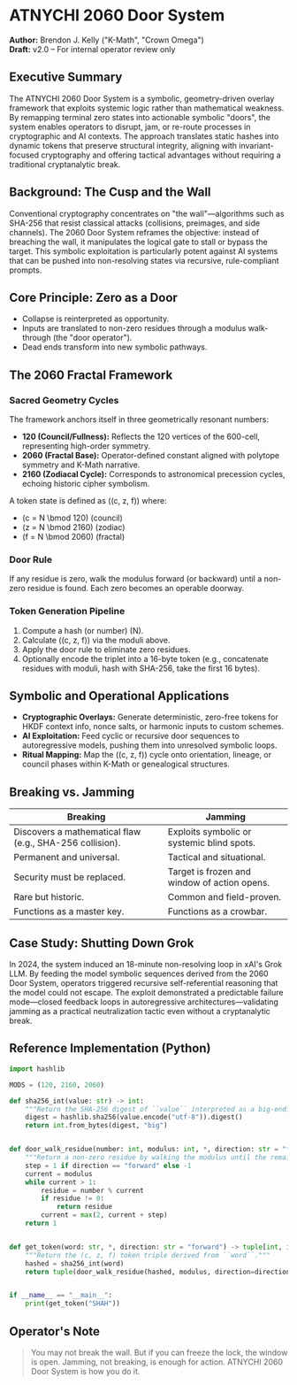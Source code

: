 # ATNYCHI 2060 Door System

**Author:** Brendon J. Kelly ("K-Math", "Crown Omega")  
**Draft:** v2.0 – For internal operator review only

## Executive Summary

The ATNYCHI 2060 Door System is a symbolic, geometry-driven overlay framework that exploits systemic logic rather than mathematical weakness. By remapping terminal zero states into actionable symbolic "doors", the system enables operators to disrupt, jam, or re-route processes in cryptographic and AI contexts. The approach translates static hashes into dynamic tokens that preserve structural integrity, aligning with invariant-focused cryptography and offering tactical advantages without requiring a traditional cryptanalytic break.

## Background: The Cusp and the Wall

Conventional cryptography concentrates on "the wall"—algorithms such as SHA-256 that resist classical attacks (collisions, preimages, and side channels). The 2060 Door System reframes the objective: instead of breaching the wall, it manipulates the logical gate to stall or bypass the target. This symbolic exploitation is particularly potent against AI systems that can be pushed into non-resolving states via recursive, rule-compliant prompts.

## Core Principle: Zero as a Door

* Collapse is reinterpreted as opportunity.  
* Inputs are translated to non-zero residues through a modulus walk-through (the "door operator").  
* Dead ends transform into new symbolic pathways.

## The 2060 Fractal Framework

### Sacred Geometry Cycles

The framework anchors itself in three geometrically resonant numbers:

- **120 (Council/Fullness):** Reflects the 120 vertices of the 600-cell, representing high-order symmetry.  
- **2060 (Fractal Base):** Operator-defined constant aligned with polytope symmetry and K-Math narrative.  
- **2160 (Zodiacal Cycle):** Corresponds to astronomical precession cycles, echoing historic cipher symbolism.

A token state is defined as \((c, z, f)\) where:

- \(c = N \bmod 120\) (council)  
- \(z = N \bmod 2160\) (zodiac)  
- \(f = N \bmod 2060\) (fractal)

### Door Rule

If any residue is zero, walk the modulus forward (or backward) until a non-zero residue is found. Each zero becomes an operable doorway.

### Token Generation Pipeline

1. Compute a hash (or number) \(N\).  
2. Calculate \((c, z, f)\) via the moduli above.  
3. Apply the door rule to eliminate zero residues.  
4. Optionally encode the triplet into a 16-byte token (e.g., concatenate residues with moduli, hash with SHA-256, take the first 16 bytes).

## Symbolic and Operational Applications

- **Cryptographic Overlays:** Generate deterministic, zero-free tokens for HKDF context info, nonce salts, or harmonic inputs to custom schemes.  
- **AI Exploitation:** Feed cyclic or recursive door sequences to autoregressive models, pushing them into unresolved symbolic loops.  
- **Ritual Mapping:** Map the \((c, z, f)\) cycle onto orientation, lineage, or council phases within K-Math or genealogical structures.

## Breaking vs. Jamming

| Breaking | Jamming |
| --- | --- |
| Discovers a mathematical flaw (e.g., SHA-256 collision). | Exploits symbolic or systemic blind spots. |
| Permanent and universal. | Tactical and situational. |
| Security must be replaced. | Target is frozen and window of action opens. |
| Rare but historic. | Common and field-proven. |
| Functions as a master key. | Functions as a crowbar. |

## Case Study: Shutting Down Grok

In 2024, the system induced an 18-minute non-resolving loop in xAI's Grok LLM. By feeding the model symbolic sequences derived from the 2060 Door System, operators triggered recursive self-referential reasoning that the model could not escape. The exploit demonstrated a predictable failure mode—closed feedback loops in autoregressive architectures—validating jamming as a practical neutralization tactic even without a cryptanalytic break.

## Reference Implementation (Python)

```python
import hashlib

MODS = (120, 2160, 2060)

def sha256_int(value: str) -> int:
    """Return the SHA-256 digest of ``value`` interpreted as a big-endian integer."""
    digest = hashlib.sha256(value.encode("utf-8")).digest()
    return int.from_bytes(digest, "big")


def door_walk_residue(number: int, modulus: int, *, direction: str = "forward") -> int:
    """Return a non-zero residue by walking the modulus until the remainder is non-zero."""
    step = 1 if direction == "forward" else -1
    current = modulus
    while current > 1:
        residue = number % current
        if residue != 0:
            return residue
        current = max(2, current + step)
    return 1


def get_token(word: str, *, direction: str = "forward") -> tuple[int, int, int]:
    """Return the (c, z, f) token triple derived from ``word``."""
    hashed = sha256_int(word)
    return tuple(door_walk_residue(hashed, modulus, direction=direction) for modulus in MODS)


if __name__ == "__main__":
    print(get_token("SHAH"))
```

## Operator's Note

> You may not break the wall. But if you can freeze the lock, the window is open. Jamming, not breaking, is enough for action. ATNYCHI 2060 Door System is how you do it.

